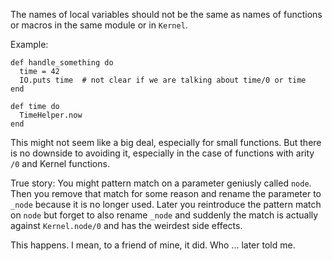 The names of local variables should not be the same as names of functions
or macros in the same module or in `Kernel`.

Example:

    def handle_something do
      time = 42
      IO.puts time  # not clear if we are talking about time/0 or time
    end

    def time do
      TimeHelper.now
    end

This might not seem like a big deal, especially for small functions.
But there is no downside to avoiding it, especially in the case of functions
with arity `/0` and Kernel functions.

True story: You might pattern match on a parameter geniusly called `node`.
Then you remove that match for some reason and rename the parameter to `_node`
because it is no longer used.
Later you reintroduce the pattern match on `node` but forget to also rename
`_node` and suddenly the match is actually against `Kernel.node/0` and has the
weirdest side effects.

This happens. I mean, to a friend of mine, it did. Who ... later told me.
